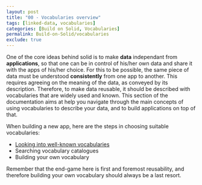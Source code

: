 ```yaml
---
layout: post
title: "00 - Vocabularies overview"
tags: [linked-data, vocabularies]
categories: [Build on Solid, Vocabularies]
permalink: Build-on-Solid/vocabularies
exclude: true
---
```


One of the core ideas behind solid is to make __data__ independant from __applications__, so that one can be in control of his/her own data and share it with the apps of his/her choice. For this to be possible, the same piece of data must be understood __consistently__ from one app to another. This requires agreeing on the meaning of the data, as conveyed by its description. Therefore, to make data reusable, it should be described with vocabularies that are widely used and known. This section of the documentation aims at help you navigate through the main concepts of using vocabularies to describe your data, and to build applications on top of that.

When building a new app, here are the steps in choosing suitable vocabularies:
- [Looking into well-known vocabularies](02-well-known-vocabularies)
- Searching vocabulary catalogues
- Building your own vocabulary

Remember that the end-game here is first and foremost reusability, and therefore building your own vocabulary should always be a last resort.
